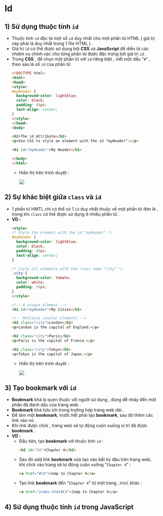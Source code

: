 # Id
## **1) Sử dụng thuộc tính `id`**
- Thuộc tính `id` đặc tả một số `id` duy nhất cho một phần tử HTML ( giá trị này phải là duy nhất trong 1 file HTML ) .
- Giá trị `id` có thể được sử dụng bởi **CSS** và **JavaScript** để diễn tả các nhiệm vụ chính xác cho từng phần tử được đặc trưng bởi giá trị `id` .
- Trong **CSS** , để chọn một phần tử với `id` riêng biệt , viết một dấu "`#`" , theo sau là số `id` của phần tử 
    ```html
    <!DOCTYPE html>
    <html>
    <head>
    <style>
    #myHeader {
      background-color: lightblue;
      color: black;
      padding: 40px;
      text-align: center;
    } 
    </style>
    </head>
    <body>

    <h2>The id Attribute</h2>
    <p>Use CSS to style an element with the id "myHeader":</p>

    <h1 id="myHeader">My Header</h1>

    </body>
    </html>
    ```
    - Hiển thị trên trình duyệt :

        <img src=https://i.imgur.com/Nd6lvfh.png>

## **2) Sự khác biệt giữa `class` và `id`**
- 1 phần tử HMTL chỉ có thể có 1 `id` duy nhất thuộc về một phần tử đơn lẻ , trong khi `class` có thể được sử dụng ở nhiều phần tử .
- **VD :**
    ```html
    <style>
    /* Style the element with the id "myHeader" */
    #myHeader {
      background-color: lightblue;
      color: black;
      padding: 40px;
      text-align: center;
    }

    /* Style all elements with the class name "city" */
    .city {
      background-color: tomato;
      color: white;
      padding: 10px;
    }
    </style>

    <!-- A unique element -->
    <h1 id="myHeader">My Cities</h1>

    <!-- Multiple similar elements -->
    <h2 class="city">London</h2>
    <p>London is the capital of England.</p>

    <h2 class="city">Paris</h2>
    <p>Paris is the capital of France.</p>

    <h2 class="city">Tokyo</h2>
    <p>Tokyo is the capital of Japan.</p>
    ```
    - Hiển thị trên trình duyệt :   

        <img src=https://i.imgur.com/XCJB5kx.png>

## **3) Tạo bookmark với `id`**
- **Bookmark** khá là quen thuộc với người sử dụng , dùng để nhảy đến một phần đã đánh dấu của trang web .
- **Bookmark** khá hữu ích trong trường hợp trang web dài .
- Để làm một **bookmark**, trước hết phải tạo **bookmark**, sau đó thêm các link vào nó .
- Khi link được click , trang web sẽ tự động cuộn xuống vị trí đã được **bookmark** .
- **VD :**
    - Đầu tiên, tạo **bookmark** với thuộc tính `id` :
        ```html
        <h2 id="C4">Chapter 4</h2>
        ```
    - Sau đó add link **bookmark** vừa tạo vào bất kỳ đâu trên trang web, khi click vào trang sẽ tự động cuộn xuống "`Chapter 4`" :
        ```html
        <a href="#C4">Jump to Chapter 4</a>
        ```
    - Tạo link **bookmark** đến "`Chapter 4`" từ một trang `.html` khác :
        ```html
        <a href="index.html#C4">Jump to Chapter 4</a>
        ```
## **4) Sử dụng thuộc tính `id` trong JavaScript**
